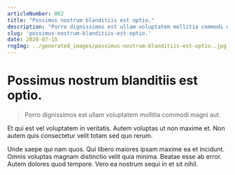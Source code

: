 ```yaml
---
articleNumber: 862
title: "Possimus nostrum blanditiis est optio."
description: "Porro dignissimos est ullam voluptatem mollitia commodi magni aut."
slug: 'possimus-nostrum-blanditiis-est-optio.'
date: 2020-07-15
rngImg: ../generated_images/possimus-nostrum-blanditiis-est-optio..jpg
---
```


# Possimus nostrum blanditiis est optio.

> Porro dignissimos est ullam voluptatem mollitia commodi magni aut.

Et qui est vel voluptatem in veritatis. Autem voluptas ut non maxime et. Non autem quis consectetur velit totam sed quo rerum.
 Unde saepe qui nam quos. Qui libero maiores ipsam maxime ea et incidunt. Omnis voluptas magnam distinctio velit quia minima. Beatae esse ab error. Autem dolores quod tempore. Vero ea nostrum sequi in et sit nihil.
